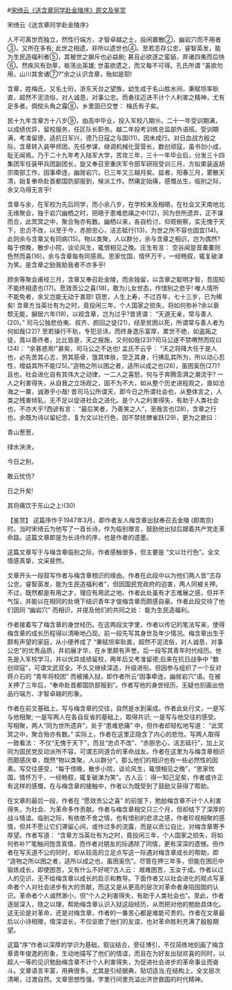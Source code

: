 #[宋绮云《送含章同学赴金陵序》原文及鉴赏](https://www.vrrw.net/wx/10369.html)

宋绮云《送含章同学赴金陵序》

人不可离世而独立，然性行端方，才智卓越之士，投闲置散②，幽岩穴而不用者③，又所在多有; 此世之相遗，非所以遗世也④。至若志存公忠，睿智英发，能为生民造福利者⑤，其被世之摒斥也必益剧; 甚且必欲逐之蛮貊，弃诸四夷而后快⑥。然疾风有劲草，板荡出英雄; 世虽欲遗之，而又每不可得。孔氏所谓 “虽欲勿用，山川其舍诸⑦?”余之认识含章，殆如是耶!

含章，姓梅氏，又名士珩，浙东天台之望族，幼生成于名山胜水间，秉赋坦率耿直，超然不泥流俗，对人诚恳，对事公忠。而勇往迈进不计个人利害之精神，尤有足多者。倜傥头角之露⑧，乡里固已交誉： 梅氏有子矣。

民十九年含章方十八岁⑨，由高中毕业，投入军校八期⑩。二十一年受训期满，以成绩优异，留校服务，任区队长职务。越二年投考训练总监部外语班。受训期满，考准留德，适抗日军兴，德乃日寇之与国(11)，因未成行。对日血战方殷之际，含章转入装甲师团，先任参谋，继调机械化营营长，数创顽寇，虽书剑小成，耻无闻焉。乃于二十九年考入陆军大学，苦攻三年，三十一年毕业后，分发三十四集团军任装甲兵团副团长，旋又奉召至重庆军令部军研班受训三月，方拟束装返胡宗南部工作，因事牵连，幽居岩穴，已三年又三越月矣。兹者，阳春三月，雾散天清，始复奉命赴首都国防部报到，候派工作。然痛定始痛，感慨丛生，临别之际，余又乌得无言乎!

含章与余，在军校为先后同学，而小余八岁，在学校未及相晤，在社会又天南地北无缘聚会，独于岩穴幽栖之时，把晤于患难悲痛之中(12)，同为世所遗弃，正不谋而合，此冥冥之中，聚合殆亦有数。幽栖以来，各自检讨，仰观俯察，实无愧于天下，忠贞不改，以至于今，赤胆忠心，洁志砥行(13)，为世之所不容也固宜(14)。此则余与含章又有同病(15)。物以类聚，人以群分，余与含章之相识，岂为偶然?每于傍晚，散步小院，谈论风生，辄恨相见之晚。庄生有言： 空谷闻跫音橐橐则色然而喜(16)，余与含章每有同感焉。思家忧国，情怀万千，一经畅叙，辄复破涕为笑。是含章之励我助我者不亦多乎!

顾余等聚会甫经三月，含章又奉召赴金陵，而余独留，以含章之聪明才智，吾固知不能终相遗也(17)。愿效贡公之喜(18)，敢为儿女世态，作惜别之悲乎! 唯人情所不能免者，余又岂能无动于衷耶! 窃思，人生上寿，不过百年，七十三岁，已为稀矣! 含章方当英壮有为之时，竟投闲三年，个人国家之损失，将如何弥补?余以衰颓无能，摒居六年(19)，以视含章，岂为过乎?昔贤谓： “天道无亲，常与善人(20)。” 司马公独悲伯夷、叔齐、颜回之徒(21)，经至贫困以死，所谓常与善人者为何如哉(22)? 至若操行不轨，专犯忌讳，而终身逸乐富厚，累世不绝，如盗跖之徒，竟以善终者，比比皆是，天之报施，又何如哉(23)?司马公遂不禁喟然而叹曰(24)： “余甚惑焉!”甚矣，司马公之不达也! 孟氏不云乎： “天之将降大任于是人也，必先苦其心志，劳其筋骨，饿其体肤，空乏其身，行拂乱其所为，所以动心忍性，增益其所不能(25)。”造物之所以困之者，适所以成之也(26)，虽困奚伤(27)?且也，社会进化自有其伟大之动律，一二人之喜怒，何与于奔腾澎湃之潮流乎? 一人之利害得失，从自我之立场观之，固不为不大，如从整个历史进程观之，直如沧海之一粟，诚渺乎小哉! 昔司马公所谓天，即今日之所谓社会也，从整体言之，人类之残害倾轧，无不足以促进社会之进化。是个人之利害得失，有助于人类社会也，不亦大乎?西谚有言： “最后笑者，乃善笑之人”，至哉言也(28)，含章之行也，余既为诗以留纪念，复为文以壮行色，因不禁抚髀雀跃(29)，更为之歌曰：

青山葱葱，

绿水泱泱，

今日之别，

敢云忧伤?

日之升矣!

其将痛饮于东山之上!(30)



【鉴赏】 这篇序作于1947年3月，即作者友人梅含章出狱奉召去金陵 (即南京)时。当时宋绮云为他写了一首长诗，作为临别赠言，鼓励他出狱后跟着共产党走革命路。这篇文章即是为长诗作的序，也是作者的遗墨。

这篇文章写于与梅含章临别之际，作者感触很多，但主要是 “文以壮行色”。全文情感真挚，文采斐然。

文章开头一段叙写作者与梅含章相识的缘由。作者在此段中以为他们两人皆“志存公忠，睿智英发，能为生民造福利者”，但因国民党政府的迫害，两人同被关押。不过，既然都是有用之才，理应有用武之地。作者此处虽有才志难展之感，但并不气馁，并能以在相同的处境下结识青年才俊梅含章而颇感自豪。作者此段交待了他们因同 “幽岩穴” 而相识，并提及他们的共同之处： 能为生民造福利。

作者接着写了梅含章的身世经历。在这两段文字里，作者以传记的笔法写来，使得梅含章的成长历程得以清晰地凸现。前一段先写其身世及年少情况。梅含章出生于颇有声望的家庭，从小便养成了 “秉赋坦率耿直，超然不泥流俗，对人诚恳，对事公忠”的优秀品质，并初展才华，在乡里颇有声誉。后一段写其青年时代经历。他先是入军校学习，并以优异成绩留校，两年后又考准留德;后来在抗日战争中 “数创顽寇”，可谓文武双全。不久又继续深造，升级进衔。但因参与组织了一个反对蒋介石的 “青年将校团” 而被捕入狱，即作者所云“因事牵连，幽居岩穴”语。在被关押了三年后，“奉命赴首都国防部报到”。作者写他的身世经历，无疑也刻画出他品行端方、才智卓越的形象。

作者在前文基础上，写与梅含章的交往，自然是水到渠成。作者此处行文，一是写与他相聚; 一是写两人在各自反省的基础上，取得共识; 一是写与他交往的感受。写相聚，两人“同为世所遗弃”，处于“患难悲痛” 中，但作者却轻松地写道： “此冥冥之中，聚合殆亦有数。” 实际上，作者在这里正隐含了内心的悲怆。写两人取得一致看法： 不仅“无愧于天下”，而且“忠贞不改”、“赤胆忠心，洁志砥行”，加上又同为国民党反动派所不容，可谓志同道合的革命战友。作者在这里为与梅含章相识而颇感庆幸，既然“物以类聚，人以群分”，那么他们的相识也有一些必然性的因素。写交往感受，“每于傍晚，散步小院，谈论风生，辄恨相见之晚”，“思家忧国，情怀万千，一经畅叙，辄复破涕为笑”。古人云： 得一知己足矣，作者或许正有这样的感慨，在与梅含章的接触中，作者以为既受到了鼓励又获得了帮助。

在文章的最后一段，作者在 “愿效贡公之喜” 的前提下，勉励梅含章不计个人利害得失，为社会、为革命多作贡献。作者与梅含章相交只三个月，但却结下了深厚的战斗情谊。临别之际，有依依不舍之情，也有惜别的悲凉之感，作者珍视相聚的感情，但并不愿让它们滞留心间，或作过多的流露，而是以贡公自比，对梅含章寄予厚望。作者写道： “含章方当英壮有为之时，竟投闲三年，个人国家之损失，将如何弥补?”笔触间饱含真情，而作者对朋友的际遇除了同情，更有深深的遗憾。但作者在写天道不公的同时，却从较高的立足点写这一际遇对梅含章成长的帮助，即 “造物之所以困之者，适所以成之也，虽困奚伤”。尽管在押三年多，但能在困厄中锻炼成长，即使困苦，又有什么不好呢?古人云： 艰难困苦，玉汝于成。作者以过人的见识，无不给梅含章以成长的启示和教导。下面作者又以社会进化的观点写革命者个人对社会进步有大的贡献，而这又是从更高的层次对革命者身陷囹圄的认识。革命者个人诚然渺小，但“个人之利害得失，有助于人类社会也”。至此，作者逐层深入，晓之以理，帮助梅含章认识入狱这段经历，从而把对他的勉励具体化。这无论是对革命，还是对梅含章，作者的一番苦心都是难能可贵的。作者在文章最后以小诗相赠，情深谊长，不仅讴歌了他们的友谊，也对革命胜利充满了殷殷期望。

这篇“序”作者以深厚的学识为基础，叙议结合，旁征博引，不仅简练地刻画了梅含章青年俊逸的形象，生动地描写了他们的情谊，而且在为好友出狱欢喜的同时，以超人一等的见识勉励梅含章不计个人利害得失，为促进社会进步的革命事业而奋斗。文章语言丰富，用典很多。尤其是引经据典，贴切适当;在结构上，全文层次清晰，过渡自然。文章思想性强，字里行间里充溢出济世救国的时代精神。

